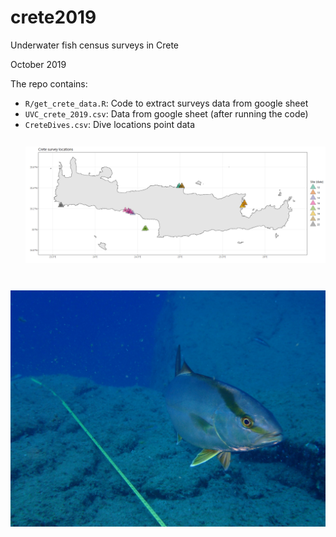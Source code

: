 # crete2019

Underwater fish census surveys in Crete


October 2019

The repo contains:

- `R/get_crete_data.R`: Code to extract surveys data from google sheet 
- `UVC_crete_2019.csv`: Data from google sheet (after running the code)
- `CreteDives.csv`: Dive locations point data
![Dive locations in crete](figures/Crete_locations.png)

![Seriola dumerili on the transect](SeriolaDumerili.JPG)




